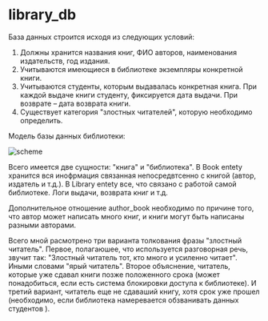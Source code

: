 # library_db
База данных строится исходя из следующих условий:
1. Должны хранится названия книг, ФИО авторов, наименования издательств, год издания.
2. Учитываются имеющиеся в библиотеке экземпляры конкретной книги.
3. Учитываются студенты, которым выдавалась конкретная книга. При каждой выдаче книги студенту, фиксируется дата выдачи. При возврате – дата возврата книги.
4. Существует категория "злостных читателей", которую необходимо определить.

Модель базы данных библиотеки:

![scheme](https://user-images.githubusercontent.com/26527203/132852074-ef8f0d31-2400-48dc-83c7-5773b78a6f55.png)

Всего имеется две сущности: "книга" и "библиотека". В Book entety хранится вся инофрмация связанная непосредвтсенно с книгой (автор, издатель и т.д.). В Library entety все, что связано с работой самой библиотеке. Логи выдачи, возврата книг и т.д.

Дополнительное отношение author_book необходимо по причине того, что автор может написать много книг, и книги могут быть написаны разными авторами.

Всего мной расмотрено три варианта толкования фразы "злостный читатель". Первое, полагаюшее, что используется разговорная речь, звучит так: "Злостный читатель тот, кто много и усиленно читает". Иными словами "ярый читатель". Второе объяснение, читатель, которые уже сдавал книги позже положенного срока (может понадобиться, если есть система блокировки доступа к библиотеке). И третий вариант, читатель еще не сдаваший книгу, хотя срок уже прошел (необходимо, если библиотека намеревается обзванивать данных студентов
).
